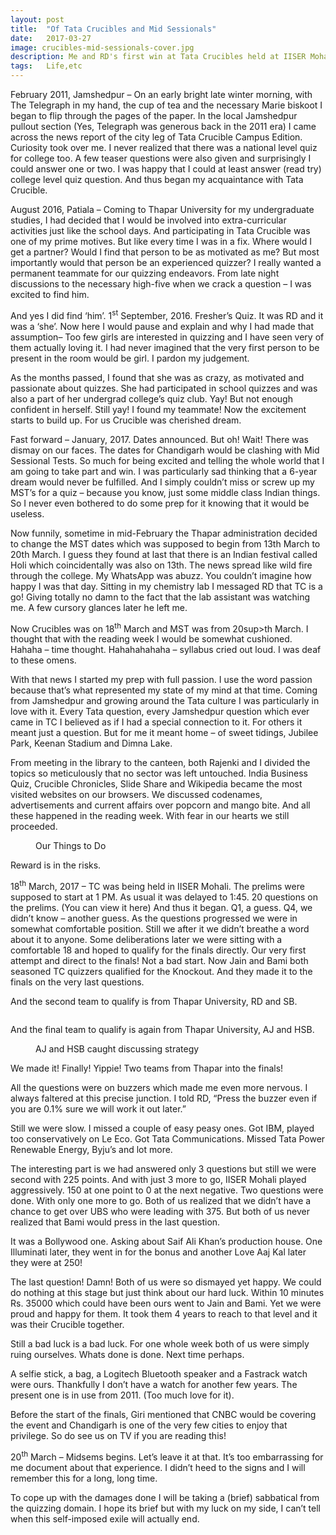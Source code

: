 ```yaml
---
layout: post
title:  "Of Tata Crucibles and Mid Sessionals"
date:   2017-03-27
image: crucibles-mid-sessionals-cover.jpg
description: Me and RD's first win at Tata Crucibles held at IISER Mohali, Chandigarh. We came runners up, beaten at the last question by our own college team. Quite something.
tags:	Life,etc
---
```


February 2011, Jamshedpur – On an early bright late winter morning, with The Telegraph in my hand, the cup of tea and the necessary Marie biskoot I began to flip through the pages of the paper. In the local Jamshedpur pullout section (Yes, Telegraph was generous back in the 2011 era) I came across the news report of the city leg of Tata Crucible Campus Edition. Curiosity took over me. I never realized that there was a national level quiz for college too. A few teaser questions were also given and surprisingly I could answer one or two. I was happy that I could at least answer (read try) college level quiz question. And thus began my acquaintance with Tata Crucible.

August 2016, Patiala – Coming to Thapar University for my undergraduate studies, I had decided that I would be involved into extra-curricular activities just like the school days. And participating in Tata Crucible was one of my prime motives. But like every time I was in a fix. Where would I get a partner? Would I find that person to be as motivated as me? But most importantly would that person be an experienced quizzer? I really wanted a permanent teammate for our quizzing endeavors. From late night discussions to the necessary high-five when we crack a question – I was excited to find him.

And yes I did find ‘him’. 1<sup>st</sup> September, 2016. Fresher’s Quiz. It was RD and it was a ‘she’. Now here I would pause and explain and why I had made that assumption– Too few girls are interested in quizzing and I have seen very of them actually loving it. I had never imagined that the very first person to be present in the room would be girl. I pardon my judgement.

As the months passed, I found that she was as crazy, as motivated and passionate about quizzes. She had participated in school quizzes and was also a part of her undergrad college’s quiz club. Yay! But not enough confident in herself. Still yay! I found my teammate! Now the excitement starts to build up. For us Crucible was cherished dream.

Fast forward – January, 2017. Dates announced. But oh! Wait! There was dismay on our faces. The dates for Chandigarh would be clashing with Mid Sessional Tests. So much for being excited and telling the whole world that I am going to take part and win. I was particularly sad thinking that a 6-year dream would never be fulfilled. And I simply couldn’t miss or screw up my MST’s for a quiz – because you know, just some middle class Indian things. So I never even bothered to do some prep for it knowing that it would be useless.

Now funnily, sometime in mid-February the Thapar administration decided to change the MST dates which was supposed to begin from 13th March to 20th March. I guess they found at last that there is an Indian festival called Holi which coincidentally was also on 13th. The news spread like wild fire through the college. My WhatsApp was abuzz. You couldn’t imagine how happy I was that day. Sitting in my chemistry lab I messaged RD that TC is a go! Giving totally no damn to the fact that the lab assistant was watching me. A few cursory glances later he left me.

Now Crucibles was on 18<sup>th</sup> March and MST was from 20sup>th</sup> March. I thought that with the reading week I would be somewhat cushioned. Hahaha – time thought. Hahahahahaha – syllabus cried out loud. I was deaf to these omens.

With that news I started my prep with full passion. I use the word passion because that’s what represented my state of my mind at that time. Coming from Jamshedpur and growing around the Tata culture I was particularly in love with it. Every Tata question, every Jamshedpur question which ever came in TC I believed as if I had a special connection to it. For others it meant just a question. But for me it meant home – of sweet tidings, Jubilee Park, Keenan Stadium and Dimna Lake.

From meeting in the library to the canteen, both Rajenki and I divided the topics so meticulously that no sector was left untouched. India Business Quiz, Crucible Chronicles, Slide Share and Wikipedia became the most visited websites on our browsers. We discussed codenames, advertisements and current affairs over popcorn and mango bite. And all these happened in the reading week. With fear in our hearts we still proceeded.

<figure>
	<img src="{{ '/assets/img/crucibles-mid-sessionals-1.jpg' | prepend: site.baseurl }}" alt=""> 
	<figcaption>Our Things to Do</figcaption>
</figure>

Reward is in the risks.

18<sup>th</sup> March, 2017 – TC was being held in IISER Mohali. The prelims were supposed to start at 1 PM. As usual it was delayed to 1:45. 20 questions on the prelims. (You can view it here) And thus it began. Q1, a guess. Q4, we didn’t know – another guess. As the questions progressed we were in somewhat comfortable position. Still we after it we didn’t breathe a word about it to anyone. Some deliberations later we were sitting with a comfortable 18 and hoped to qualify for the finals directly. Our very first attempt and direct to the finals! Not a bad start. Now Jain and Bami both seasoned TC quizzers qualified for the Knockout. And they made it to the finals on the very last questions.

And the second team to qualify is from Thapar University, RD and SB.

<img src="{{ '/assets/img/crucibles-mid-sessionals-2.jpg' | prepend: site.baseurl }}" alt=""> 

And the final team to qualify is again from Thapar University, AJ and HSB.

<figure>
	<img src="{{ '/assets/img/crucibles-mid-sessionals-3.jpg' | prepend: site.baseurl }}" alt=""> 
	<figcaption>AJ and HSB caught discussing strategy</figcaption>
</figure>

We made it! Finally! Yippie! Two teams from Thapar into the finals!

All the questions were on buzzers which made me even more nervous. I always faltered at this precise junction. I told RD, “Press the buzzer even if you are 0.1% sure we will work it out later.”

Still we were slow. I missed a couple of easy peasy ones. Got IBM, played too conservatively on Le Eco. Got Tata Communications. Missed Tata Power Renewable Energy, Byju’s and lot more.

The interesting part is we had answered only 3 questions but still we were second with 225 points. And with just 3 more to go, IISER Mohali played aggressively. 150 at one point to 0 at the next negative. Two questions were done. With only one more to go. Both of us realized that we didn’t have a chance to get over UBS who were leading with 375. But both of us never realized that Bami would press in the last question.

It was a Bollywood one. Asking about Saif Ali Khan’s production house. One Illuminati later, they went in for the bonus and another Love Aaj Kal later they were at 250!

The last question! Damn! Both of us were so dismayed yet happy. We could do nothing at this stage but just think about our hard luck. Within 10 minutes Rs. 35000 which could have been ours went to Jain and Bami. Yet we were proud and happy for them. It took them 4 years to reach to that level and it was their Crucible together.

Still a bad luck is a bad luck. For one whole week both of us were simply ruing ourselves. Whats done is done. Next time perhaps.

A selfie stick, a bag, a Logitech Bluetooth speaker and a Fastrack watch were ours. Thankfully I don’t have a watch for another few years. The present one is in use from 2011. (Too much love for it).

Before the start of the finals, Giri mentioned that CNBC would be covering the event and Chandigarh is one of the very few cities to enjoy that privilege. So do see us on TV if you are reading this!

20<sup>th</sup> March – Midsems begins. Let’s leave it at that. It’s too embarrassing for me document about that experience. I didn’t heed to the signs and I will remember this for a long, long time.

To cope up with the damages done I will be taking a (brief) sabbatical from the quizzing domain. I hope its brief but with my luck on my side, I can’t tell when this self-imposed exile will actually end.
